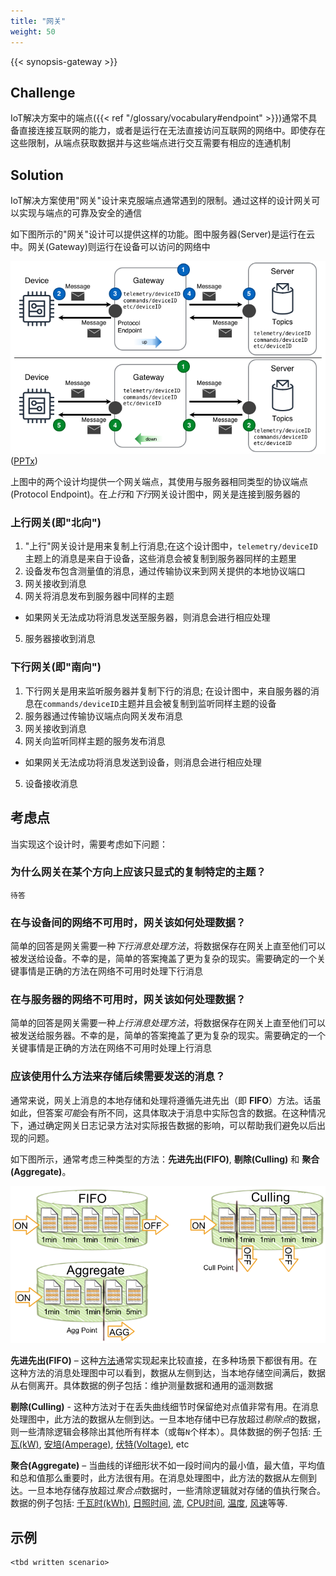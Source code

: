 ```yaml
---
title: "网关"
weight: 50
---
```


{{< synopsis-gateway >}}
<!--more-->

## Challenge
IoT解决方案中的端点({{< ref "/glossary/vocabulary#endpoint" >}})通常不具备直接连接互联网的能力，或者是运行在无法直接访问互联网的网络中。即使存在这些限制，从端点获取数据并与这些端点进行交互需要有相应的连通机制

## Solution
IoT解决方案使用"网关"设计来克服端点通常遇到的限制。通过这样的设计网关可以实现与端点的可靠及安全的通信

如下图所示的"网关"设计可以提供这样的功能。图中服务器(Server)是运行在云中。网关(Gateway)则运行在设备可以访问的网络中

![Gateway Design](gateway.png)
([PPTx](atlas-gateway.pptx))

上图中的两个设计均提供一个网关端点，其使用与服务器相同类型的协议端点(Protocol Endpoint)。在*上行*和*下行*网关设计图中，网关是连接到服务器的

### 上行网关(即"北向")

1. "上行"网关设计是用来复制上行消息;在这个设计图中，`telemetry/deviceID`主题上的消息是来自于设备，这些消息会被复制到服务器同样的主题里
2. 设备发布包含测量值的消息，通过传输协议来到网关提供的本地协议端口
3. 网关接收到消息
4. 网关将消息发布到服务器中同样的主题
- 如果网关无法成功将消息发送至服务器，则消息会进行相应处理
5. 服务器接收到消息

### 下行网关(即"南向")

1. 下行网关是用来监听服务器并复制下行的消息; 在设计图中，来自服务器的消息在`commands/deviceID`主题并且会被复制到监听同样主题的设备
2. 服务器通过传输协议端点向网关发布消息
3. 网关接收到消息
4. 网关向监听同样主题的服务发布消息
  - 如果网关无法成功将消息发送到设备，则消息会进行相应处理
5. 设备接收消息

## 考虑点

当实现这个设计时，需要考虑如下问题：

### 为什么网关在某个方向上应该只显式的复制特定的主题？
`待答`

### 在与设备间的网络不可用时，网关该如何处理数据？

简单的回答是网关需要一种*下行消息处理方法*，将数据保存在网关上直至他们可以被发送给设备。不幸的是，简单的答案掩盖了更为复杂的现实。需要确定的一个关键事情是正确的方法在网络不可用时处理下行消息

### 在与服务器的网络不可用时，网关该如何处理数据？

简单的回答是网关需要一种*上行消息处理方法*，将数据保存在网关上直至他们可以被发送给服务器。不幸的是，简单的答案掩盖了更为复杂的现实。需要确定的一个关键事情是正确的方法在网络不可用时处理上行消息

### 应该使用什么方法来存储后续需要发送的消息？ 

通常来说，网关上消息的本地存储和处理将遵循先进先出（即 **FIFO**）方法。话虽如此，但答案*可能*会有所不同，这具体取决于消息中实际包含的数据。在这种情况下，通过确定网关日志记录方法对实际报告数据的影响，可以帮助我们避免以后出现的问题。

如下图所示，通常考虑三种类型的方法：**先进先出(FIFO)**, **剔除(Culling)** 和 **聚合(Aggregate)**。

![Message Processing Algorithms](algorithms.png)

**先进先出(FIFO)** – 这种[方法](https://en.wikipedia.org/wiki/FIFO_(computing_and_electronics))通常实现起来比较直接，在多种场景下都很有用。在这种方法的消息处理图中可以看到，数据从左侧到达，当本地存储空间满后，数据从右侧离开。具体数据的例子包括：维护测量数据和通用的遥测数据

**剔除(Culling)** - 这种方法对于在丢失曲线细节时保留绝对点值非常有用。在消息处理图中，此方法的数据从左侧到达。一旦本地存储中已存放超过*剔除点*的数据，则一些清除逻辑会移除出其他所有样本（或每`N`个样本）。具体数据的例子包括: [千瓦(kW)](https://en.wikipedia.org/wiki/Watt#Kilowatt), [安培(Amperage)](https://en.wikipedia.org/wiki/Amperage), [伏特(Voltage)](https://en.wikipedia.org/wiki/Voltage), etc

**聚合(Aggregate)** – 当曲线的详细形状不如一段时间内的最小值，最大值，平均值和总和值那么重要时，此方法很有用。在消息处理图中，此方法的数据从左侧到达。一旦本地存储存放超过*聚合点*数据时，一些清除逻辑就对存储的值执行聚合。数据的例子包括: [千瓦时(kWh)](https://en.wikipedia.org/wiki/Kilowatt_hour), [日照时间](https://en.wikipedia.org/wiki/insolation), [流](https://en.wikipedia.org/wiki/Flow_measurement), [CPU时间](https://en.wikipedia.org/wiki/CPU_time), [温度](https://en.wikipedia.org/wiki/Temperature), [风速](https://en.wikipedia.org/wiki/Wind_speed)等等.


## 示例
    <tbd written scenario>
